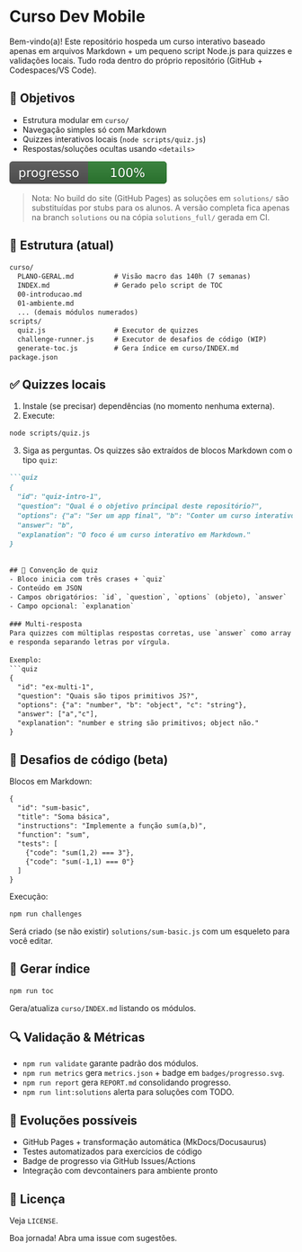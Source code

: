 # Curso Dev Mobile

Bem-vindo(a)! Este repositório hospeda um curso interativo baseado apenas em arquivos Markdown + um pequeno script Node.js para quizzes e validações locais. Tudo roda dentro do próprio repositório (GitHub + Codespaces/VS Code).

## 🎯 Objetivos
- Estrutura modular em `curso/`
- Navegação simples só com Markdown
- Quizzes interativos locais (`node scripts/quiz.js`)
- Respostas/soluções ocultas usando `<details>`

![Progresso](badges/progresso.svg) <!-- METRICS_BADGE -->

> Nota: No build do site (GitHub Pages) as soluções em `solutions/` são substituídas por stubs para os alunos. A versão completa fica apenas na branch `solutions` ou na cópia `solutions_full/` gerada em CI.

## 📂 Estrutura (atual)
```
curso/
  PLANO-GERAL.md          # Visão macro das 140h (7 semanas)
  INDEX.md                # Gerado pelo script de TOC
  00-introducao.md
  01-ambiente.md
  ... (demais módulos numerados)
scripts/
  quiz.js                 # Executor de quizzes
  challenge-runner.js     # Executor de desafios de código (WIP)
  generate-toc.js         # Gera índice em curso/INDEX.md
package.json
```

## ✅ Quizzes locais
1. Instale (se precisar) dependências (no momento nenhuma externa).
2. Execute:
```bash
node scripts/quiz.js
```
3. Siga as perguntas. Os quizzes são extraídos de blocos Markdown com o tipo `quiz`:
```markdown
```quiz
{
  "id": "quiz-intro-1",
  "question": "Qual é o objetivo principal deste repositório?",
  "options": {"a": "Ser um app final", "b": "Conter um curso interativo", "c": "Publicar um backend"},
  "answer": "b",
  "explanation": "O foco é um curso interativo em Markdown."
}
```
```

## 🧪 Convenção de quiz
- Bloco inicia com três crases + `quiz`
- Conteúdo em JSON
- Campos obrigatórios: `id`, `question`, `options` (objeto), `answer`
- Campo opcional: `explanation`

### Multi-resposta
Para quizzes com múltiplas respostas corretas, use `answer` como array e responda separando letras por vírgula.

Exemplo:
```quiz
{
  "id": "ex-multi-1",
  "question": "Quais são tipos primitivos JS?",
  "options": {"a": "number", "b": "object", "c": "string"},
  "answer": ["a","c"],
  "explanation": "number e string são primitivos; object não."
}
```

## 🧩 Desafios de código (beta)
Blocos em Markdown:
```challenge
{
  "id": "sum-basic",
  "title": "Soma básica",
  "instructions": "Implemente a função sum(a,b)",
  "function": "sum",
  "tests": [
    {"code": "sum(1,2) === 3"},
    {"code": "sum(-1,1) === 0"}
  ]
}
```
Execução:
```bash
npm run challenges
```
Será criado (se não existir) `solutions/sum-basic.js` com um esqueleto para você editar.

## 🔄 Gerar índice
```bash
npm run toc
```
Gera/atualiza `curso/INDEX.md` listando os módulos.

## 🔍 Validação & Métricas
- `npm run validate` garante padrão dos módulos.
- `npm run metrics` gera `metrics.json` + badge em `badges/progresso.svg`.
- `npm run report` gera `REPORT.md` consolidando progresso.
- `npm run lint:solutions` alerta para soluções com TODO.

## 🚀 Evoluções possíveis
- GitHub Pages + transformação automática (MkDocs/Docusaurus)
- Testes automatizados para exercícios de código
- Badge de progresso via GitHub Issues/Actions
- Integração com devcontainers para ambiente pronto

## 📜 Licença
Veja `LICENSE`.

Boa jornada! Abra uma issue com sugestões.

